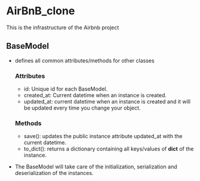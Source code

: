 # AirBnB_clone
This is the infrastructure of the Airbnb project

## BaseModel
- defines all common attributes/methods for other classes
  ### Attributes
	- id: Unique id for each BaseModel.
	- created_at: Current datetime when an instance is created.
	- updated_at: current datetime when an instance is created and it will be updated every time you change your object.
  ### Methods
	- save(): updates the public instance attribute updated_at with the current datetime.
	- to_dict(): returns a dictionary containing all keys/values of __dict__ of the instance.

- The BaseModel will take care of the initialization, serialization and deserialization of the instances.


